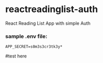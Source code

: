 # reactreadinglist-auth
React Reading List App with simple Auth

### sample .env file:
```
APP_SECRET=s0m3s3cr3tk3y*
```
#test here